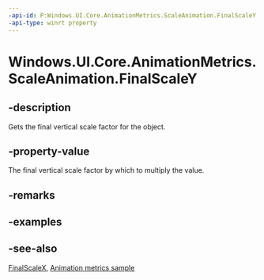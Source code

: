 ```yaml
---
-api-id: P:Windows.UI.Core.AnimationMetrics.ScaleAnimation.FinalScaleY
-api-type: winrt property
---
```


<!-- Property syntax
public float FinalScaleY { get; }
-->

# Windows.UI.Core.AnimationMetrics.ScaleAnimation.FinalScaleY

## -description
Gets the final vertical scale factor for the object.

## -property-value
The final vertical scale factor by which to multiply the value.

## -remarks

## -examples

## -see-also
[FinalScaleX](scaleanimation_finalscalex.md), [Animation metrics sample](https://github.com/microsoft/Windows-universal-samples/tree/master/Samples/AnimationMetrics)
